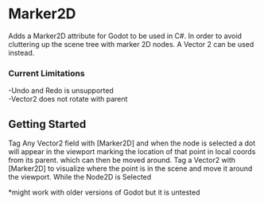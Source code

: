 # Marker2D
 Adds a Marker2D attribute for Godot to be used in C#. In order to avoid cluttering up the scene tree with marker 2D nodes.  A Vector 2 can be used instead. 
 ### Current Limitations
-Undo and Redo is unsupported  
-Vector2 does not rotate with parent
## Getting Started
Tag Any Vector2 field with [Marker2D] and when the node is selected a dot will appear in the viewport marking the location of that point in local coords from its parent. which can then be moved around. Tag a Vector2 with [Marker2D] to visualize where the point is in the scene and move it around the viewport. While the Node2D is Selected

*might work with older versions of Godot but it is untested

